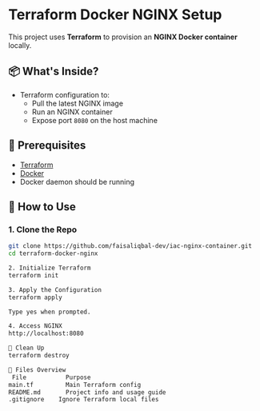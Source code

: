 # Terraform Docker NGINX Setup

This project uses **Terraform** to provision an **NGINX Docker container** locally.

## 📦 What's Inside?

- Terraform configuration to:
  - Pull the latest NGINX image
  - Run an NGINX container
  - Expose port `8080` on the host machine

## 🔧 Prerequisites

- [Terraform](https://developer.hashicorp.com/terraform/downloads)
- [Docker](https://docs.docker.com/get-docker/)
- Docker daemon should be running

## 🚀 How to Use

### 1. Clone the Repo
```bash
git clone https://github.com/faisaliqbal-dev/iac-nginx-container.git
cd terraform-docker-nginx

2. Initialize Terraform
terraform init

3. Apply the Configuration
terraform apply

Type yes when prompted.

4. Access NGINX
http://localhost:8080

🧹 Clean Up
terraform destroy

📁 Files Overview
 File          	Purpose
main.tf  	    Main Terraform config
README.md    	Project info and usage guide
.gitignore	  Ignore Terraform local files
